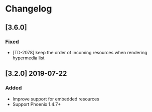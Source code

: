 # Changelog

## [3.6.0]

### Fixed

- [TD-2078] keep the order of incoming resources when rendering hypermedia list

## [3.2.0] 2019-07-22

### Added

- Improve support for embedded resources
- Support Phoenix 1.4.7+
